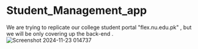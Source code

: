 # Student_Management_app
We are trying to replicate our college student portal "flex.nu.edu.pk" , but we will be only covering up the back-end .
![Screenshot 2024-11-23 014737](https://github.com/user-attachments/assets/be86cf4d-5778-45f8-a32f-604a817c7b19)

